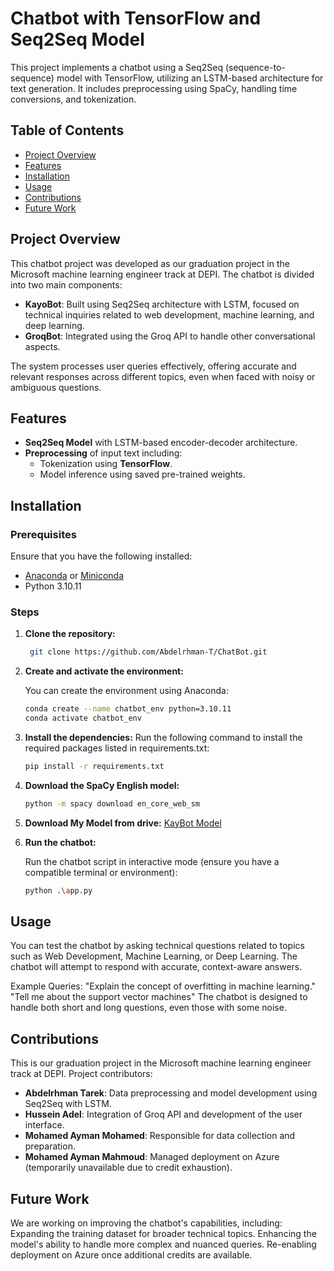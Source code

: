 # Chatbot with TensorFlow and Seq2Seq Model

This project implements a chatbot using a Seq2Seq (sequence-to-sequence) model with TensorFlow, utilizing an LSTM-based architecture for text generation. It includes preprocessing using SpaCy, handling time conversions, and tokenization.

## Table of Contents

- [Project Overview](#project-overview)
- [Features](#features)
- [Installation](#installation)
- [Usage](#usage)
- [Contributions](#contributions)
- [Future Work](#future-work)


## Project Overview

This chatbot project was developed as our graduation project in the Microsoft machine learning engineer track at DEPI. The chatbot is divided into two main components:
- **KayoBot**: Built using Seq2Seq architecture with LSTM, focused on technical inquiries related to web development, machine learning, and deep learning.
- **GroqBot**: Integrated using the Groq API to handle other conversational aspects.

The system processes user queries effectively, offering accurate and relevant responses across different topics, even when faced with noisy or ambiguous questions.

## Features
- **Seq2Seq Model** with LSTM-based encoder-decoder architecture.
- **Preprocessing** of input text including:
  - Tokenization using **TensorFlow**.
  - Model inference using saved pre-trained weights.


## Installation

### Prerequisites
Ensure that you have the following installed:
- [Anaconda](https://www.anaconda.com/products/distribution) or [Miniconda](https://docs.conda.io/en/latest/miniconda.html)
- Python 3.10.11

### Steps

1. **Clone the repository:**

   ```bash
    git clone https://github.com/Abdelrhman-T/ChatBot.git


2. **Create and activate the environment:**

    You can create the environment using Anaconda:

    ```bash
    conda create --name chatbot_env python=3.10.11
    conda activate chatbot_env


3. **Install the dependencies:**
    Run the following command to install the required packages listed in requirements.txt:

    ```bash
    pip install -r requirements.txt

3. **Download the SpaCy English model:**
    ```bash
    python -m spacy download en_core_web_sm

3. **Download My Model from drive:**
    [KayBot Model](https://drive.google.com/file/d/1B2WcwuInFF2pX4lrAak7RxeKQSYfJmPn/view?usp=sharing)

4. **Run the chatbot:**

    Run the chatbot script in interactive mode (ensure you have a compatible terminal or environment):

    ```bash
    python .\app.py


## Usage
You can test the chatbot by asking technical questions related to topics such as Web Development, Machine Learning, or Deep Learning. The chatbot will attempt to respond with accurate, context-aware answers.

Example Queries:
"Explain the concept of overfitting in machine learning."
"Tell me about the support vector machines"
The chatbot is designed to handle both short and long questions, even those with some noise.


## Contributions
This is our graduation project in the Microsoft machine learning engineer track at DEPI.
Project contributors:
- **Abdelrhman Tarek**: Data preprocessing and model development using Seq2Seq with LSTM.
- **Hussein Adel**: Integration of Groq API and development of the user interface.
- **Mohamed Ayman Mohamed**: Responsible for data collection and preparation.
- **Mohamed Ayman Mahmoud**: Managed deployment on Azure (temporarily unavailable due to credit exhaustion).


## Future Work
We are working on improving the chatbot's capabilities, including:
Expanding the training dataset for broader technical topics.
Enhancing the model's ability to handle more complex and nuanced queries.
Re-enabling deployment on Azure once additional credits are available.
